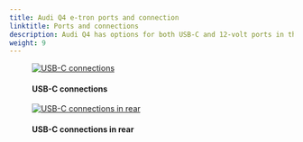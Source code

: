 ```yaml
---
title: Audi Q4 e-tron ports and connection
linktitle: Ports and connections
description: Audi Q4 has options for both USB-C and 12-volt ports in the car.
weight: 9
---
```

<!-- markdownlint-disable MD033 -->
<figure>
    <a href="https://media.electrichasgoneaudi.net/multimedia/models/q4-e-tron/technology/connections/ports1.jpg">
        <img src="https://media.electrichasgoneaudi.net/multimedia/models/q4-e-tron/technology/connections/ports1s.jpg"
        class="img-fluid" alt="USB-C connections" title="USB-C connections">
    </a>
    <figcaption><h4>USB-C connections</h4></figcaption>
</figure>

<figure>
    <a href="https://media.electrichasgoneaudi.net/multimedia/models/q4-e-tron/technology/connections/usbrear.jpg">
        <img src="https://media.electrichasgoneaudi.net/multimedia/models/q4-e-tron/technology/connections/usbrears.jpg"
        class="img-fluid" alt="USB-C connections in rear" title="USB-C connections in rear">
    </a>
    <figcaption><h4>USB-C connections in rear</h4></figcaption>
</figure>

